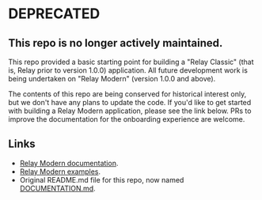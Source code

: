 # DEPRECATED

## This repo is no longer actively maintained.

This repo provided a basic starting point for building a "Relay Classic" (that is, Relay prior to version 1.0.0) application. All future development work is being undertaken on "Relay Modern" (version 1.0.0 and above).

The contents of this repo are being conserved for historical interest only, but we don't have any plans to update the code. If you'd like to get started with building a Relay Modern application, please see the link below. PRs to improve the documentation for the onboarding experience are welcome.

## Links

- [Relay Modern documentation](https://facebook.github.io/relay/docs/relay-modern.html).
- [Relay Modern examples](https://github.com/relayjs/relay-examples).
- Original README.md file for this repo, now named [DOCUMENTATION.md](./DOCUMENTATION.md).
